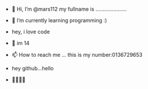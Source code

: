 - 👋 Hi, I’m @mars112
my fullname is .....................

- 🌱 I’m currently learning programming  :)
-  hey, i love code
- 💞️ im 14
- 📫 How to reach me ...
this is my number:0136729653
- hey github...hello
- 👋👋👋👋
<!---
mars112/mars112 is a ✨ special ✨ repository because its `README.md` (this file) appears on your GitHub profile.
You can click the Preview link to take a look at your changes.
--->
